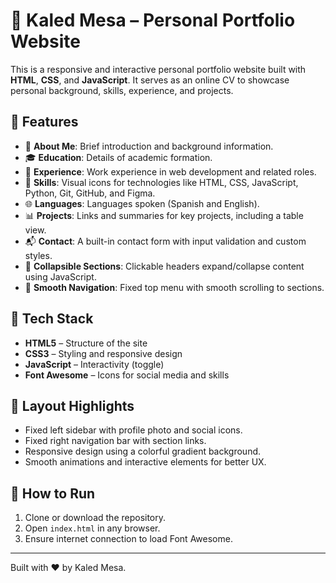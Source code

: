 # 💼 Kaled Mesa – Personal Portfolio Website

This is a responsive and interactive personal portfolio website built with **HTML**, **CSS**, and **JavaScript**. It serves as an online CV to showcase personal background, skills, experience, and projects.

## 🚀 Features

- 📄 **About Me**: Brief introduction and background information.
- 🎓 **Education**: Details of academic formation.
- 💼 **Experience**: Work experience in web development and related roles.
- 🧰 **Skills**: Visual icons for technologies like HTML, CSS, JavaScript, Python, Git, GitHub, and Figma.
- 🌐 **Languages**: Languages spoken (Spanish and English).
- 📊 **Projects**: Links and summaries for key projects, including a table view.
- 📬 **Contact**: A built-in contact form with input validation and custom styles.
- 🔽 **Collapsible Sections**: Clickable headers expand/collapse content using JavaScript.
- 🧭 **Smooth Navigation**: Fixed top menu with smooth scrolling to sections.

## 🎨 Tech Stack

- **HTML5** – Structure of the site
- **CSS3** – Styling and responsive design
- **JavaScript** – Interactivity (toggle)
- **Font Awesome** – Icons for social media and skills

## 📸 Layout Highlights

- Fixed left sidebar with profile photo and social icons.
- Fixed right navigation bar with section links.
- Responsive design using a colorful gradient background.
- Smooth animations and interactive elements for better UX.

## 🧪 How to Run

1. Clone or download the repository.
2. Open `index.html` in any browser.
3. Ensure internet connection to load Font Awesome.

---

Built with ❤️ by Kaled Mesa.